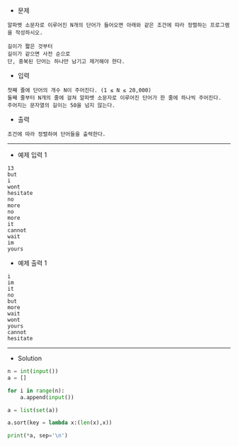 - 문제

```
알파벳 소문자로 이루어진 N개의 단어가 들어오면 아래와 같은 조건에 따라 정렬하는 프로그램을 작성하시오.

길이가 짧은 것부터
길이가 같으면 사전 순으로
단, 중복된 단어는 하나만 남기고 제거해야 한다.
```

- 입력

```
첫째 줄에 단어의 개수 N이 주어진다. (1 ≤ N ≤ 20,000)
둘째 줄부터 N개의 줄에 걸쳐 알파벳 소문자로 이루어진 단어가 한 줄에 하나씩 주어진다.
주어지는 문자열의 길이는 50을 넘지 않는다.
```

- 출력

```
조건에 따라 정렬하여 단어들을 출력한다.
```

---

- 예제 입력 1 

```
13
but
i
wont
hesitate
no
more
no
more
it
cannot
wait
im
yours
```

- 예제 출력 1 

```
i
im
it
no
but
more
wait
wont
yours
cannot
hesitate
```

---

- Solution

```py
n = int(input())
a = []

for i in range(n):
    a.append(input())

a = list(set(a))

a.sort(key = lambda x:(len(x),x))

print(*a, sep='\n')
```
